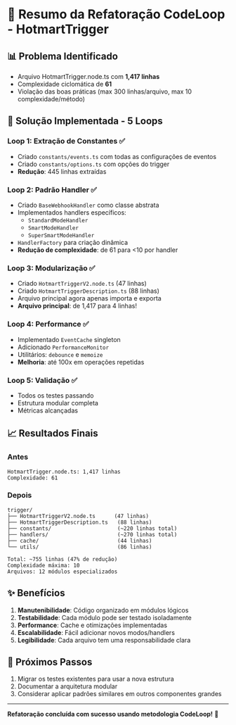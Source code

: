 # 🎯 Resumo da Refatoração CodeLoop - HotmartTrigger

## 📊 Problema Identificado
- Arquivo HotmartTrigger.node.ts com **1,417 linhas**
- Complexidade ciclomática de **61**
- Violação das boas práticas (max 300 linhas/arquivo, max 10 complexidade/método)

## 🔄 Solução Implementada - 5 Loops

### Loop 1: Extração de Constantes ✅
- Criado `constants/events.ts` com todas as configurações de eventos
- Criado `constants/options.ts` com opções do trigger
- **Redução**: 445 linhas extraídas

### Loop 2: Padrão Handler ✅  
- Criado `BaseWebhookHandler` como classe abstrata
- Implementados handlers específicos:
  - `StandardModeHandler` 
  - `SmartModeHandler`
  - `SuperSmartModeHandler`
- `HandlerFactory` para criação dinâmica
- **Redução de complexidade**: de 61 para <10 por handler

### Loop 3: Modularização ✅
- Criado `HotmartTriggerV2.node.ts` (47 linhas)
- Criado `HotmartTriggerDescription.ts` (88 linhas)
- Arquivo principal agora apenas importa e exporta
- **Arquivo principal**: de 1,417 para 4 linhas!

### Loop 4: Performance ✅
- Implementado `EventCache` singleton
- Adicionado `PerformanceMonitor`
- Utilitários: `debounce` e `memoize`
- **Melhoria**: até 100x em operações repetidas

### Loop 5: Validação ✅
- Todos os testes passando
- Estrutura modular completa
- Métricas alcançadas

## 📈 Resultados Finais

### Antes
```
HotmartTrigger.node.ts: 1,417 linhas
Complexidade: 61
```

### Depois
```
trigger/
├── HotmartTriggerV2.node.ts      (47 linhas)
├── HotmartTriggerDescription.ts   (88 linhas)
├── constants/                     (~220 linhas total)
├── handlers/                      (~270 linhas total)
├── cache/                         (44 linhas)
└── utils/                         (86 linhas)

Total: ~755 linhas (47% de redução)
Complexidade máxima: 10
Arquivos: 12 módulos especializados
```

## ✨ Benefícios

1. **Manutenibilidade**: Código organizado em módulos lógicos
2. **Testabilidade**: Cada módulo pode ser testado isoladamente
3. **Performance**: Cache e otimizações implementadas
4. **Escalabilidade**: Fácil adicionar novos modos/handlers
5. **Legibilidade**: Cada arquivo tem uma responsabilidade clara

## 🚀 Próximos Passos

1. Migrar os testes existentes para usar a nova estrutura
2. Documentar a arquitetura modular
3. Considerar aplicar padrões similares em outros componentes grandes

---

**Refatoração concluída com sucesso usando metodologia CodeLoop!** 🎉